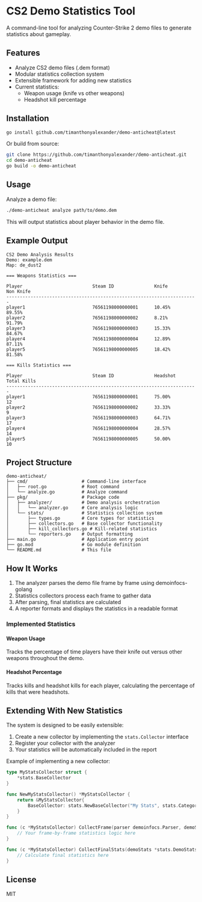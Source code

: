 # CS2 Demo Statistics Tool

A command-line tool for analyzing Counter-Strike 2 demo files to generate statistics about gameplay.

## Features

- Analyze CS2 demo files (.dem format)
- Modular statistics collection system
- Extensible framework for adding new statistics
- Current statistics:
  - Weapon usage (knife vs other weapons)
  - Headshot kill percentage

## Installation

```bash
go install github.com/timanthonyalexander/demo-anticheat@latest
```

Or build from source:

```bash
git clone https://github.com/timanthonyalexander/demo-anticheat.git
cd demo-anticheat
go build -o demo-anticheat
```

## Usage

Analyze a demo file:

```bash
./demo-anticheat analyze path/to/demo.dem
```

This will output statistics about player behavior in the demo file.

## Example Output

```
CS2 Demo Analysis Results
Demo: example.dem
Map: de_dust2

=== Weapons Statistics ===

Player                          Steam ID               Knife          Non Knife    
-----------------------------------------------------------------------
player1                         76561198000000001      10.45%         89.55%       
player2                         76561198000000002      8.21%          91.79%       
player3                         76561198000000003      15.33%         84.67%       
player4                         76561198000000004      12.89%         87.11%       
player5                         76561198000000005      18.42%         81.58%       

=== Kills Statistics ===

Player                          Steam ID               Headshot       Total Kills  
-----------------------------------------------------------------------
player1                         76561198000000001      75.00%         12           
player2                         76561198000000002      33.33%         9            
player3                         76561198000000003      64.71%         17           
player4                         76561198000000004      28.57%         14           
player5                         76561198000000005      50.00%         10           
```

## Project Structure

```
demo-anticheat/
├── cmd/                    # Command-line interface
│   ├── root.go             # Root command
│   └── analyze.go          # Analyze command
├── pkg/                    # Package code
│   ├── analyzer/           # Demo analysis orchestration
│   │   └── analyzer.go     # Core analysis logic
│   └── stats/              # Statistics collection system
│       ├── types.go        # Core types for statistics
│       ├── collectors.go   # Base collector functionality
│       ├── kill_collectors.go # Kill-related statistics
│       └── reporters.go    # Output formatting
├── main.go                 # Application entry point
├── go.mod                  # Go module definition
└── README.md               # This file
```

## How It Works

1. The analyzer parses the demo file frame by frame using demoinfocs-golang
2. Statistics collectors process each frame to gather data
3. After parsing, final statistics are calculated
4. A reporter formats and displays the statistics in a readable format

### Implemented Statistics

#### Weapon Usage
Tracks the percentage of time players have their knife out versus other weapons throughout the demo.

#### Headshot Percentage
Tracks kills and headshot kills for each player, calculating the percentage of kills that were headshots.

## Extending With New Statistics

The system is designed to be easily extensible:

1. Create a new collector by implementing the `stats.Collector` interface
2. Register your collector with the analyzer
3. Your statistics will be automatically included in the report

Example of implementing a new collector:

```go
type MyStatsCollector struct {
    *stats.BaseCollector
}

func NewMyStatsCollector() *MyStatsCollector {
    return &MyStatsCollector{
        BaseCollector: stats.NewBaseCollector("My Stats", stats.Category("my_category")),
    }
}

func (c *MyStatsCollector) CollectFrame(parser demoinfocs.Parser, demoStats *stats.DemoStats) {
    // Your frame-by-frame statistics logic here
}

func (c *MyStatsCollector) CollectFinalStats(demoStats *stats.DemoStats) {
    // Calculate final statistics here
}
```

## License

MIT 
